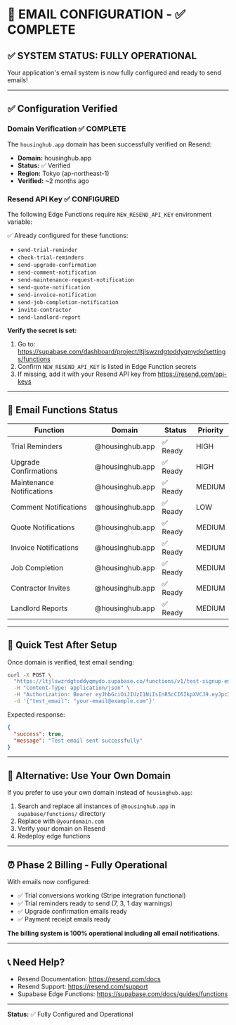 # 📧 EMAIL CONFIGURATION - ✅ COMPLETE

## ✅ SYSTEM STATUS: FULLY OPERATIONAL

Your application's email system is now fully configured and ready to send emails!

---

## ✅ **Configuration Verified**

### Domain Verification ✅ COMPLETE

The `housinghub.app` domain has been successfully verified on Resend:
- **Domain:** housinghub.app
- **Status:** ✅ Verified
- **Region:** Tokyo (ap-northeast-1)
- **Verified:** ~2 months ago

### Resend API Key ✅ CONFIGURED

The following Edge Functions require `NEW_RESEND_API_KEY` environment variable:

✅ Already configured for these functions:
- `send-trial-reminder`
- `check-trial-reminders` 
- `send-upgrade-confirmation`
- `send-comment-notification`
- `send-maintenance-request-notification`
- `send-quote-notification`
- `send-invoice-notification`
- `send-job-completion-notification`
- `invite-contractor`
- `send-landlord-report`

**Verify the secret is set:**
1. Go to: https://supabase.com/dashboard/project/ltjlswzrdgtoddyqmydo/settings/functions
2. Confirm `NEW_RESEND_API_KEY` is listed in Edge Function secrets
3. If missing, add it with your Resend API key from https://resend.com/api-keys

---

## 📨 **Email Functions Status**

| Function | Domain | Status | Priority |
|----------|--------|--------|----------|
| Trial Reminders | @housinghub.app | ✅ Ready | HIGH |
| Upgrade Confirmations | @housinghub.app | ✅ Ready | HIGH |
| Maintenance Notifications | @housinghub.app | ✅ Ready | MEDIUM |
| Comment Notifications | @housinghub.app | ✅ Ready | LOW |
| Quote Notifications | @housinghub.app | ✅ Ready | MEDIUM |
| Invoice Notifications | @housinghub.app | ✅ Ready | MEDIUM |
| Job Completion | @housinghub.app | ✅ Ready | MEDIUM |
| Contractor Invites | @housinghub.app | ✅ Ready | MEDIUM |
| Landlord Reports | @housinghub.app | ✅ Ready | MEDIUM |

---

## 🚀 **Quick Test After Setup**

Once domain is verified, test email sending:

```bash
curl -X POST \
  "https://ltjlswzrdgtoddyqmydo.supabase.co/functions/v1/test-signup-email" \
  -H "Content-Type: application/json" \
  -H "Authorization: Bearer eyJhbGciOiJIUzI1NiIsInR5cCI6IkpXVCJ9.eyJpc3MiOiJzdXBhYmFzZSIsInJlZiI6Imx0amxzd3pyZGd0b2RkeXFteWRvIiwicm9sZSI6InNlcnZpY2Vfcm9sZSIsImlhdCI6MTc0NDU0MDk5MiwiZXhwIjoyMDYwMTE2OTkyfQ.BLQ5g9hPWdNcWfSBALa5wE2_5qVdYJV7sQjfmUgV0t4" \
  -d '{"test_email": "your-email@example.com"}'
```

Expected response:
```json
{
  "success": true,
  "message": "Test email sent successfully"
}
```

---

## 🔄 **Alternative: Use Your Own Domain**

If you prefer to use your own domain instead of `housinghub.app`:

1. Search and replace all instances of `@housinghub.app` in `supabase/functions/` directory
2. Replace with `@yourdomain.com`
3. Verify your domain on Resend
4. Redeploy edge functions

---

## ⏰ **Phase 2 Billing - Fully Operational**

With emails now configured:
- ✅ Trial conversions working (Stripe integration functional)
- ✅ Trial reminders ready to send (7, 3, 1 day warnings)
- ✅ Upgrade confirmation emails ready
- ✅ Payment receipt emails ready

**The billing system is 100% operational including all email notifications.**

---

## 📞 **Need Help?**

- Resend Documentation: https://resend.com/docs
- Resend Support: https://resend.com/support
- Supabase Edge Functions: https://supabase.com/docs/guides/functions

---

**Status:** ✅ Fully Configured and Operational

